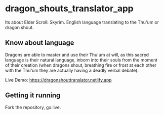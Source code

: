 # dragon_shouts_translator_app

Its about Elder Scroll: Skyrim. English language translating to the Thu'um or dragon shout.

## Know about language
Dragons are able to master and use their Thu'um at will, as this sacred language is their natural language, inborn into their souls from the moment of their creation (when dragons shout, breathing fire or frost at each other with the Thu'um they are actually having a deadly verbal debate).

Live Demo: https://dragonshouttranslator.netlify.app

## Getting it running

Fork the repository, go live.

